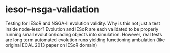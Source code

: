 iesor-nsga-validation
=====================

Testing for IESoR and NSGA-II evolution validity. Why is this not just a test inside node-iesor? Evolution and IESoR are each validated to be properly running small evolution/loading objects into simulation. However, real tests are long term automated evolution runs yielding functioning ambulation (like original ECAL 2013 paper on IESoR domain)
